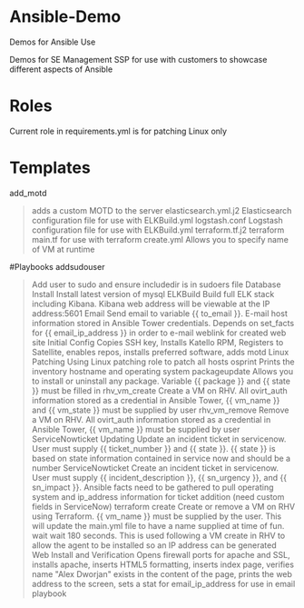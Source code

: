 # Ansible-Demo
Demos for Ansible Use

Demos for SE Management SSP for use with customers to showcase different aspects of Ansible

# Roles
Current role in requirements.yml is for patching Linux only

# Templates
add_motd
>adds a custom MOTD to the server
elasticsearch.yml.j2
>Elasticsearch configuration file for use with ELKBuild.yml
logstash.conf
>Logstash configuration file for use with ELKBuild.yml
terraform.tf.j2
>terraform main.tf for use with terraform create.yml Allows you to specify name of VM at runtime

#Playbooks
addsudouser
>Add user to sudo and ensure includedir is in sudoers file
Database Install
>Install latest version of mysql
ELKBuild
>Build full ELK stack including Kibana. Kibana web address will be viewable at the IP address:5601
Email
>Send email to variable {{ to_email }}. E-mail host information stored in Ansible Tower credentials. Depends on set_facts for {{ email_ip_address }} in order to e-mail weblink for created web site
Initial Config
>Copies SSH key, Installs Katello RPM, Registers to Satellite, enables repos, installs preferred software, adds motd
Linux Patching
>Using Linux patching role to patch all hosts
osprint
>Prints the inventory hostname and operating system
packageupdate
>Allows you to install or uninstall any package. Variable {{ package }} and {{ state }} must be filled in
rhv_vm_create
>Create a VM on RHV. All ovirt_auth information stored as a credential in Ansible Tower, {{ vm_name }} and {{ vm_state }} must be supplied by user
rhv_vm_remove
>Remove a VM on RHV. All ovirt_auth information stored as a credential in Ansible Tower, {{ vm_name }} must be supplied by user
ServiceNowticket Updating
> Update an incident ticket in servicenow. User must supply {{ ticket_number }} and {{ state }}. {{ state }} is based on state information contained in service now and should be a number
ServiceNowticket
> Create an incident ticket in servicenow. User must supply {{ incident_description }}, {{ sn_urgency }}, and {{ sn_impact }}. Ansible facts need to be gathered to pull operating system and ip_address information for ticket addition (need custom fields in ServiceNow)
terraform create
>Create or remove a VM on RHV using Terraform. {{ vm_name }} must be supplied by the user. This will update the main.yml file to have a name supplied at time of fun.
wait
>wait 180 seconds. This is used following a VM create in RHV to allow the agent to be installed so an IP address can be generated
Web Install and Verification
> Opens firewall ports for apache and SSL, installs apache, inserts HTML5 formatting, inserts index page, verifies name "Alex Dworjan" exists in the content of the page, prints the web address to the screen, sets a stat for email_ip_address for use in email playbook
